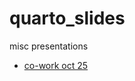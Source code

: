 # quarto_slides
misc presentations

* [co-work oct 25](https://rverse-tutorials.github.io/quarto_slides/co-work-oct-25.html)
